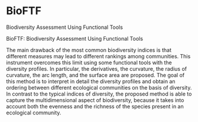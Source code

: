 # BioFTF
Biodiversity Assessment Using Functional Tools


BioFTF: Biodiversity Assessment Using Functional Tools

The main drawback of the most common biodiversity indices is that different measures may lead to different rankings among communities. This instrument overcomes this limit using some functional tools with the diversity profiles. In particular, the derivatives, the curvature, the radius of curvature, the arc length, and the surface area are proposed. The goal of this method is to interpret in detail the diversity profiles and obtain an ordering between different ecological communities on the basis of diversity. In contrast to the typical indices of diversity, the proposed method is able to capture the multidimensional aspect of biodiversity, because it takes into account both the evenness and the richness of the species present in an ecological community.
